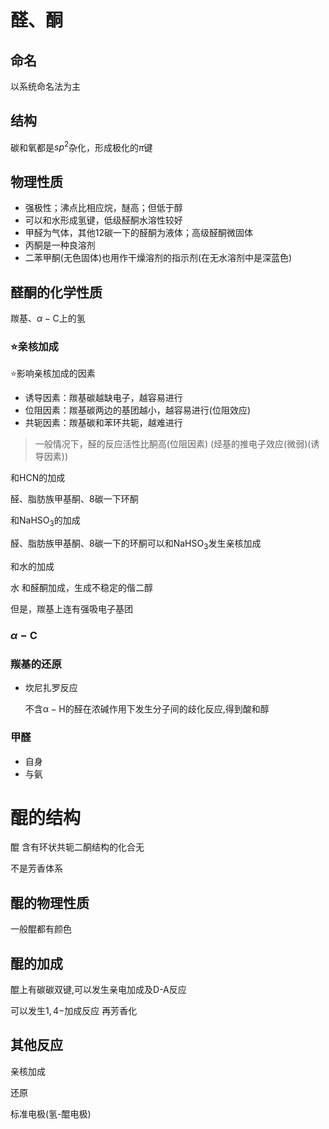 # 醛、酮

## 命名

以系统命名法为主

## 结构

碳和氧都是$sp^2$杂化，形成极化的$\pi$键

## 物理性质

- 强极性；沸点比相应烷，醚高；但低于醇
- 可以和水形成氢键，低级醛酮水溶性较好
- 甲醛为气体，其他12碳一下的醛酮为液体；高级醛酮微固体
- 丙酮是一种良溶剂
- 二苯甲酮(无色固体)也用作干燥溶剂的指示剂(在无水溶剂中是深蓝色)

## 醛酮的化学性质

羰基、$\alpha-\mathrm{C}$上的氢

### ⭐亲核加成

⭐影响亲核加成的因素

- 诱导因素：羰基碳越缺电子，越容易进行
- 位阻因素：羰基碳两边的基团越小，越容易进行(位阻效应)
- 共轭因素：羰基碳和苯环共轭，越难进行

> 一般情况下，醛的反应活性比酮高(位阻因素)
(烃基的推电子效应(微弱)(诱导因素))

和$\mathrm{HCN}$的加成

醛、脂肪族甲基酮、8碳一下环酮

和$\mathrm{NaHSO_3}$的加成

醛、脂肪族甲基酮、8碳一下的环酮可以和$\mathrm{NaHSO_3}$发生亲核加成

和水的加成

水 和醛酮加成，生成不稳定的偕二醇

但是，羰基上连有强吸电子基团

### $\alpha-\mathrm{C}$

### 羰基的还原

- 坎尼扎罗反应

    不含$\mathrm{\alpha-H}$的醛在浓碱作用下发生分子间的歧化反应,得到酸和醇

### 甲醛

- 自身
- 与氨

# 醌的结构

醌
含有环状共轭二酮结构的化合无

不是芳香体系

## 醌的物理性质

一般醌都有颜色

## 醌的加成

醌上有碳碳双键,可以发生亲电加成及D-A反应

可以发生$1,4-$加成反应
再芳香化

## 其他反应

亲核加成

还原

标准电极(氢-醌电极)